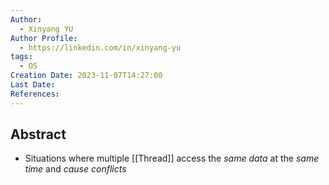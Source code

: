 ```yaml
---
Author:
  - Xinyang YU
Author Profile:
  - https://linkedin.com/in/xinyang-yu
tags:
  - OS
Creation Date: 2023-11-07T14:27:00
Last Date: 
References:
---
```

## Abstract
- Situations where multiple [[Thread]] access the *same data* at the *same time* and *cause conflicts*